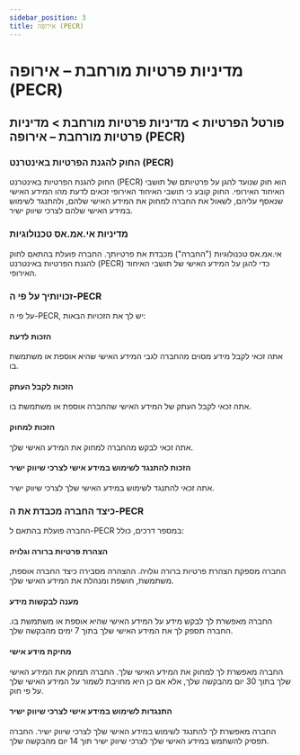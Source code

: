 ```yaml
---
sidebar_position: 3
title: אירופה (PECR)
---
```


# מדיניות פרטיות מורחבת – אירופה (PECR)  

## פורטל הפרטיות > מדיניות פרטיות מורחבת > מדיניות פרטיות מורחבת – אירופה (PECR)

### החוק להגנת הפרטיות באינטרנט (PECR)

החוק להגנת הפרטיות באינטרנט (PECR) הוא חוק שנועד להגן על פרטיותם של תושבי האיחוד האירופי. החוק קובע כי תושבי האיחוד האירופי זכאים לדעת מהו המידע האישי שנאסף עליהם, לשאול את החברה למחוק את המידע האישי שלהם, ולהתנגד לשימוש במידע האישי שלהם לצרכי שיווק ישיר.

### מדיניות אי.אמ.אס טכנולוגיות

אי.אמ.אס טכנולוגיות ("החברה") מכבדת את פרטיותך. החברה פועלת בהתאם לחוק להגנת הפרטיות באינטרנט (PECR) כדי להגן על המידע האישי של תושבי האיחוד האירופי.

### זכויותיך על פי ה-PECR

על פי ה-PECR, יש לך את הזכויות הבאות:

#### הזכות לדעת

אתה זכאי לקבל מידע מסוים מהחברה לגבי המידע האישי שהיא אוספת או משתמשת בו.

#### הזכות לקבל העתק

אתה זכאי לקבל העתק של המידע האישי שהחברה אוספת או משתמשת בו.

#### הזכות למחוק

אתה זכאי לבקש מהחברה למחוק את המידע האישי שלך.

#### הזכות להתנגד לשימוש במידע אישי לצרכי שיווק ישיר

אתה זכאי להתנגד לשימוש במידע האישי שלך לצרכי שיווק ישיר.

### כיצד החברה מכבדת את ה-PECR

החברה פועלת בהתאם ל-PECR במספר דרכים, כולל:

#### הצהרת פרטיות ברורה וגלויה

החברה מספקת הצהרת פרטיות ברורה וגלויה. ההצהרה מסבירה כיצד החברה אוספת, משתמשת, חושפת ומנהלת את המידע האישי שלך.

#### מענה לבקשות מידע

החברה מאפשרת לך לבקש מידע על המידע האישי שהיא אוספת או משתמשת בו. החברה תספק לך את המידע האישי שלך בתוך 7 ימים מהבקשה שלך.

#### מחיקת מידע אישי

החברה מאפשרת לך למחוק את המידע האישי שלך. החברה תמחק את המידע האישי שלך בתוך 30 יום מהבקשה שלך, אלא אם כן היא מחויבת לשמור על המידע האישי שלך על פי חוק.

#### התנגדות לשימוש במידע אישי לצרכי שיווק ישיר

החברה מאפשרת לך להתנגד לשימוש במידע האישי שלך לצרכי שיווק ישיר. החברה תפסיק להשתמש במידע האישי שלך לצרכי שיווק ישיר תוך 14 יום מהבקשה שלך.
